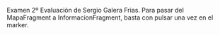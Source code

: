Examen 2º Evaluación de Sergio Galera Frias. Para pasar del MapaFragment a InformacionFragment, basta con pulsar una vez en el marker.
